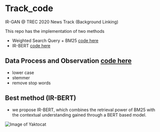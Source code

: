 # Track_code
IR-GAN @ TREC 2020 News Track (Background Linking)

This repo has the implementation of two methods
* Weighted Search Query + BM25 [code here](./src/IR-GAN/wBT+BM25.py)
* IR-BERT [code here](./src/IR-GAN/IR-GAN.py)

## Data Process and Observation [code here](./src/Preprocess.py)

* lower case
* stemmer
* remove stop words

## Best method (IR-BERT)

* we propose IR-BERT, which combines the retrieval
power of BM25 with the contextual understanding gained through a BERT based model.

![Image of Yaktocat](https://octodex.github.com/images/yaktocat.png)


